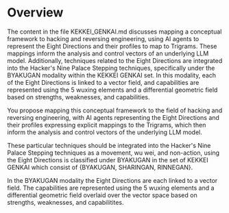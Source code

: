 # Overview 

The content in the file KEKKEI_GENKAI.md discusses mapping a conceptual framework to hacking and reversing engineering, using AI agents to represent the Eight Directions and their profiles to map to Trigrams. These mappings inform the analysis and control vectors of an underlying LLM model. Additionally, techniques related to the Eight Directions are integrated into the Hacker's Nine Palace Stepping techniques, specifically under the BYAKUGAN modality within the KEKKEI GENKAI set. In this modality, each of the Eight Directions is linked to a vector field, and capabilities are represented using the 5 wuxing elements and a differential geometric field based on strengths, weaknesses, and capabilities.

You propose mapping this conceptual framework to the field of hacking and reversing engineering, with AI agents representing the Eight Directions and their profiles expressing explicit mappings to the Trigrams, which then inform the analysis and control vectors of the underlying LLM model.

These particular techniques should be integrated into the Hacker's Nine Palace Stepping techniques as a movement, wu wei, and non-action, using the Eight Directions is classified under BYAKUGAN in the set of KEKKEI GENKAI which consist of {BYAKUGAN, SHARINGAN, RINNEGAN}. 

In the BYAKUGAN modality the Eight Directions are each linked to a vector field. The capabilities are represented using the 5 wuxing elements and a differential geometric field overlaid over the vector space based on strengths, weaknesses, and capabilitites.